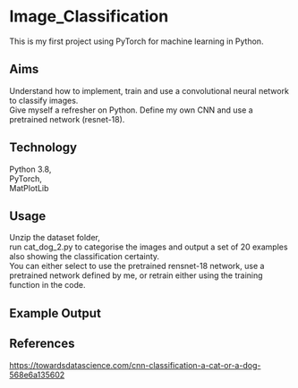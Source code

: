 # Image_Classification

This is my first project using PyTorch for machine learning in Python.

## Aims

Understand how to implement, train and use a convolutional neural network to classify images.  
Give myself a refresher on Python.
Define my own CNN and use a pretrained network (resnet-18).

## Technology

Python 3.8,  
PyTorch,  
MatPlotLib

## Usage

Unzip the dataset folder,  
run cat_dog_2.py to categorise the images and output a set of 20 examples also showing the classification certainty.  
You can either select to use the pretrained rensnet-18 network, use a pretrained network defined by me, or retrain either using the training function in the code.


## Example Output

## References

https://towardsdatascience.com/cnn-classification-a-cat-or-a-dog-568e6a135602
